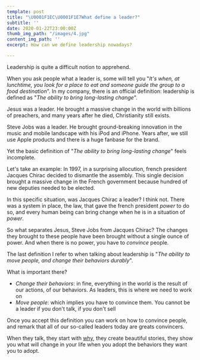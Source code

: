 ```yaml
---
template: post
title: "\U0001F1EC\U0001F1E7What define a leader?"
subtitle: ''
date: 2020-01-22T23:00:00Z
thumb_img_path: "/images/4.jpg"
content_img_path: ''
excerpt: How can we define leadership nowadays?

---
```

Leadership is quite a difficult notion to apprehend.

When you ask people what a leader is, some will tell you "_It's when, at lunchtime, you look for a place to eat and someone guide the group to a food destination_". In my company, there is an official definition: leadership is defined as "_The ability to bring long-lasting change_".

Jesus was a leader. He brought a massive change in the world with billions of preachers, and many years after he died, Christianity still exists.

Steve Jobs was a leader. He brought ground-breaking innovation in the music and mobile landscape with his iPod and iPhone. Years after, we still use Apple products and there is a huge fanbase for the brand.

Yet the basic definition of "_The ability to bring long-lasting change_" feels incomplete.

Let's take an example: In 1997, in a surprising allocution, french president Jacques Chirac decided to dismantle the assembly. This single decision brought a massive change in the French government because hundred of new deputies needed to be elected.

In this specific situation, was Jacques Chirac a leader? I think not. There was a system in place, the law, that gave the french president _power_ to do so, and every human being can bring change when he is in a situation of _power_.

So what separates Jesus, Steve Jobs from Jacques Chirac? The changes they brought to these people have been brought without a single ounce of power. And when there is no power, you have to _convince_ people.

The last definition I refer to when talking about leadership is "_The ability to move people, and change their behaviors durably_".

What is important there?

* _Change their behaviors_: in fine, everything in the world is the result of our actions, of our behaviors. As leaders, this is where we need to work on
* _Move people_: which implies you have to convince them. You cannot be a leader if you don't talk, if you don't sell

Once you accept this definition you can work on how to convince people, and remark that all of our so-called leaders today are greats convincers.

When they talk, they start with [why](https://www.youtube.com/watch?v=u4ZoJKF_VuA), they create beautiful stories, they show you what will change in your life when you adopt the behaviors they want you to adopt.